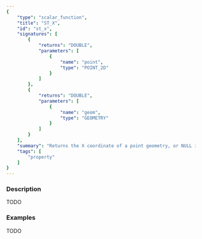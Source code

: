 ```yaml
---
{
    "type": "scalar_function",
    "title": "ST_X",
    "id": "st_x",
    "signatures": [
        {
            "returns": "DOUBLE",
            "parameters": [
                {
                    "name": "point",
                    "type": "POINT_2D"
                }
            ]
        },
        {
            "returns": "DOUBLE",
            "parameters": [
                {
                    "name": "geom",
                    "type": "GEOMETRY"
                }
            ]
        }
    ],
    "summary": "Returns the X coordinate of a point geometry, or NULL if not a point or empty",
    "tags": [
        "property"
    ]
}
---
```


### Description

TODO

### Examples

TODO

